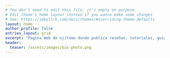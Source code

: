 ```yaml
---
# You don't need to edit this file, it's empty on purpose.
# Edit theme's home layout instead if you wanna make some changes
# See: https://jekyllrb.com/docs/themes/#overriding-theme-defaults
layout: home
author_profile: false
entries_layout: grid
excerpt: "Pagina Web de ojitomo donde publica reseñas, tutoriales, guias o culaquier otra cosa de interes propio."
header:
  teaser: /assets/images/bio-photo.png
---
```

